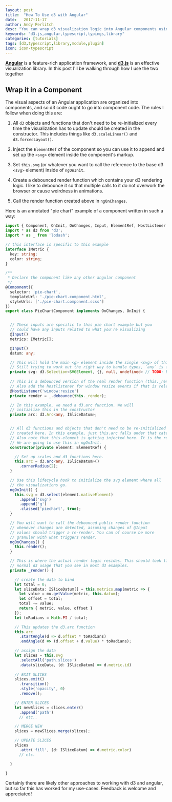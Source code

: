 ```yaml
---
layout: post
title:  "How To Use d3 with Angular"
date:   2017-11-17
author: Andy Perlitch
desc: "You can wrap d3 visualization logic into Angular components using this design pattern."
keywords: "d3.js,angular,typescript,typings,library"
categories: [tutorials]
tags: [d3,typescript,library,module,plugin]
icon: icon-typescript
---
```


**[Angular](https://angular.io/)** is a feature-rich application framework, and **[d3.js](https://d3js.org/)** is an effective visualization library. In this post I'll be walking through how I use the two together


## Wrap it in a Component

The visual aspects of an Angular application are organized into components, and so d3 code ought to go into component code. The rules I follow when doing this are:

1. All `d3` objects and functions that don't need to be re-initialized every time the visualization has to update should be created in the constructor. This includes things like `d3.scaleLinear()` and `d3.forcedLayout()`.

2. Inject the `ElementRef` of the component so you can use it to append and set up the `<svg>` element inside the component's markup.

3. Set `this.svg` (or whatever you want to call the reference to the base d3 `<svg>` element) inside of `ngOnInit`.

4. Create a debounced render function which contains your d3 rendering logic. I like to debounce it so that multiple calls to it do not overwork the browser or cause weirdness in animations.

5. Call the render function created above in `ngOnChanges`.


Here is an annotated "pie chart" example of a component written in such a way:

```typescript
import { Component, OnInit, OnChanges, Input, ElementRef, HostListener } from '@angular/core';
import * as d3 from 'd3';
import * as _ from 'lodash';

// this interface is specific to this example
interface IMetric {
  key: string;
  color: string;
}

/**
 * Declare the component like any other angular component
 */
@Component({
  selector: 'pie-chart',
  templateUrl: './pie-chart.component.html',
  styleUrls: ['./pie-chart.component.scss']
})
export class PieChartComponent implements OnChanges, OnInit {


  // These inputs are specific to this pie chart example but you
  // could have any inputs related to what you're visualizing
  @Input()
  metrics: IMetric[];

  @Input()
  datum: any;

  // This will hold the main <g> element inside the single <svg> of this component.
  // Still trying to work out the right way to handle types, `any` is fine for now.
  private svg: d3.Selection<SVGElement, {}, null, undefined> // TODO: better type signature
  
  // This is a debounced version of the real render function (this._render), to prevent render thrashing
  // Also add the hostlistener for window resize events if that is relevant
  @HostListener('window:resize')
  private render = _.debounce(this._render);

  // In this example, we need a d3.arc function. We will
  // initialize this in the constructor
  private arc: d3.Arc<any, ISliceDatum>;


  // All d3 functions and objects that don't need to be re-initialized on every render should be
  // created here. In this example, just this.arc falls under that category.
  // Also note that this.element is getting injected here. It is the root element for this component.
  // We are going to use this in ngOnInit.
  constructor(private element: ElementRef) {

    // Set up scales and d3 functions here.
    this.arc = d3.arc<any, ISliceDatum>()
      .cornerRadius(2);
  }

  // Use this lifecycle hook to initialize the svg element where all
  // the visualizations go.
  ngOnInit() {
    this.svg = d3.select(element.nativeElement)
      .append('svg')
      .append('g')
      .classed('piechart', true);
  }

  // You will want to call the debounced public render function
  // whenever changes are detected, assuming changes of @Input
  // values should trigger a re-render. You can of course be more
  // granular with what triggers render.
  ngOnChanges() {
    this.render();
  }

  // This is where the actual render logic resides. This should look like
  // normal d3 usage that you see in most d3 examples.
  private _render() {

    // create the data to bind
    let total = 0;
    let sliceData: ISliceDatum[] = this.metrics.map(metric => {
      let value = mu.getValue(metric, this.datum);
      let offset = total;
      total += value;
      return { metric, value, offset }
    });
    let toRadians = Math.PI / total;

    // This updates the d3.arc function
    this.arc
      .startAngle(d => d.offset * toRadians)
      .endAngle(d => (d.offset + d.value) * toRadians);

    // assign the data
    let slices = this.svg
      .selectAll('path.slices')
      .data(sliceData, (d: ISliceDatum) => d.metric.id)
    
    // EXIT SLICES
    slices.exit()
      .transition()
      .style('opacity', 0)
      .remove();

    // ENTER SLICES
    let newSlices = slices.enter()
      .append('path')
      // etc..

    // MERGE NEW
    slices = newSlices.merge(slices);

    // UPDATE SLICES
    slices
      .attr('fill', (d: ISliceDatum) => d.metric.color)
      // etc.

  }

}

```


Certainly there are likely other approaches to working with d3 and angular, but so far this has worked for my use-cases. Feedback is welcome and appreciated!

